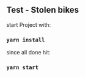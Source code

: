 ## Test - Stolen bikes

start Project with:

### `yarn install`

since all done hit:

### `yarn start`
